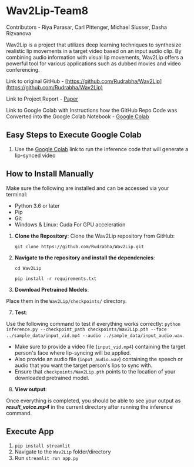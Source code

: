 # Wav2Lip-Team8

Contributors - Riya Parasar, Carl Pittenger, Michael Slusser, Dasha Rizvanova

Wav2Lip is a project that utilizes deep learning techniques to synthesize realistic lip movements in a target video based on an input audio clip. By combining audio information with visual lip movements, Wav2Lip offers a powerful tool for various applications such as dubbed movies and video conferencing.

Link to original GitHub - [https://github.com/Rudrabha/Wav2Lip](https://github.com/Rudrabha/Wav2Lip)

Link to Project Report - [Paper](https://docs.google.com/document/d/1clDbCi-J-YRzxe7q65Yy83252pzqMmuQIzw7OW0Vz5o/edit?usp=sharing)

Link to Google Colab with Instructions how the GitHub Repo Code was Converted into the Google Colab Notebook - [Google Colab](https://colab.research.google.com/drive/1yky8Yw8TeEBtm6UBH_LNu0iF4EuVszcN#scrollTo=a-lmNnL1zscv)

## Easy Steps to Execute Google Colab
1. Use the [Google Colab](https://colab.research.google.com/drive/1yky8Yw8TeEBtm6UBH_LNu0iF4EuVszcN#scrollTo=a-lmNnL1zscv) link to run the inference code that will generate a lip-synced video

## How to Install Manually
Make sure the following are installed and can be accessed via your terminal:

- Python 3.6 or later
- Pip
- Git
- Windows & Linux: Cuda For GPU acceleration

1. **Clone the Repository**:
   Clone the Wav2Lip repository from GitHub:
   
   `git clone https://github.com/Rudrabha/Wav2Lip.git`
3. **Navigate to the repository and install the dependencies**:

   `cd Wav2Lip`

   `pip install -r requirements.txt`

5. **Download Pretrained Models**:

 Place them in the `Wav2Lip/checkpoints/` directory.

7. **Test**:

 Use the following command to test if everything works correctly: `python inference.py --checkpoint_path checkpoints/Wav2Lip.pth --face ../sample_data/input_vid.mp4 --audio ../sample_data/input_audio.wav`.

- Make sure to provide a video file (`input_vid.mp4`) containing the target person's face where lip-syncing will be applied.
- Also provide an audio file (`input_audio.wav`) containing the speech or audio that you want the target person's lips to sync with.
- Ensure that `checkpoints/Wav2Lip.pth` points to the location of your downloaded pretrained model.

8. **View output**:

 Once everything is completed, you should be able to see your output as ***result_voice.mp4*** in the current directory after running the inference command.

## Execute App

1. `pip install streamlit`
2. Navigate to the `Wav2Lip` folder/directory
3. Run `streamlit run app.py`